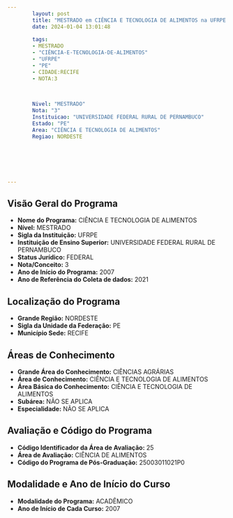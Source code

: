 ```yaml
---
        layout: post
        title: "MESTRADO em CIÊNCIA E TECNOLOGIA DE ALIMENTOS na UFRPE  "
        date: 2024-01-04 13:01:48
     
        tags:
        - MESTRADO
        - "CIÊNCIA-E-TECNOLOGIA-DE-ALIMENTOS"
        - "UFRPE"
        - "PE"
        - CIDADE:RECIFE
        - NOTA:3
        
       

        Nivel: "MESTRADO"
        Nota: "3"
        Instituicao: "UNIVERSIDADE FEDERAL RURAL DE PERNAMBUCO"
        Estado: "PE"
        Area: "CIÊNCIA E TECNOLOGIA DE ALIMENTOS"
        Regiao: NORDESTE
        
        
        
        
        
        
---
```

## Visão Geral do Programa
- **Nome do Programa:** CIÊNCIA E TECNOLOGIA DE ALIMENTOS
- **Nível:** MESTRADO
- **Sigla da Instituição:** UFRPE
- **Instituição de Ensino Superior:** UNIVERSIDADE FEDERAL RURAL DE PERNAMBUCO
- **Status Jurídico:** FEDERAL
- **Nota/Conceito:** 3
- **Ano de Início do Programa:** 2007
- **Ano de Referência do Coleta de dados:** 2021

## Localização do Programa
- **Grande Região:** NORDESTE
- **Sigla da Unidade da Federação:** PE
- **Município Sede:** RECIFE

## Áreas de Conhecimento
- **Grande Área do Conhecimento:** CIÊNCIAS AGRÁRIAS
- **Área de Conhecimento:** CIÊNCIA E TECNOLOGIA DE ALIMENTOS
- **Área Básica do Conhecimento:** CIÊNCIA E TECNOLOGIA DE ALIMENTOS
- **Subárea:** NÃO SE APLICA
- **Especialidade:** NÃO SE APLICA

## Avaliação e Código do Programa
- **Código Identificador da Área de Avaliação:** 25
- **Área de Avaliação:** CIÊNCIA DE ALIMENTOS
- **Código do Programa de Pós-Graduação:** 25003011021P0


## Modalidade e Ano de Início do Curso
- **Modalidade do Programa:** ACADÊMICO
- **Ano de Início de Cada Curso:** 2007
